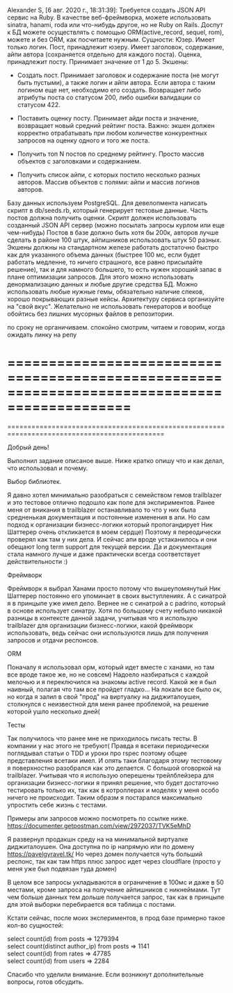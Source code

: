 Alexander S, [6 авг. 2020 г., 18:31:39]:
Требуется создать JSON API сервис на Ruby. В качестве веб-фреймворка, можете использовать sinatra, hanami, roda или что-нибудь другое, но не Ruby on Rails. Доспут к БД можете осуществлять с помощью ORM(active_record, sequel, rom), можете и без ORM, как посчитаете нужным. Сущности:
Юзер. Имеет только логин.
Пост, принадлежит юзеру. Имеет заголовок, содержание, айпи автора (сохраняется отдельно для каждого поста).
Оценка, принадлежит посту. Принимает значение от 1 до 5.
Экшены:

+ Создать пост. Принимает заголовок и содержание поста (не могут быть пустыми), а также логин и айпи автора. Если автора с таким логином еще нет, необходимо его создать. Возвращает либо атрибуты поста со статусом 200, либо ошибки валидации со статусом 422.

+ Поставить оценку посту. Принимает айди поста и значение, возвращает новый средний рейтинг поста. Важно: экшен должен корректно отрабатывать при любом количестве конкурентных запросов на оценку одного и того же поста.


+ Получить топ N постов по среднему рейтингу. Просто массив объектов с заголовками и содержанием.


+ Получить список айпи, с которых постило несколько разных авторов. Массив объектов с полями: айпи и массив логинов авторов.


Базу данных используем PostgreSQL. Для девелопмента написать скрипт в db/seeds.rb, который генерирует тестовые данные. Часть постов должна получить оценки. Скрипт должен использовать созданный JSON API сервер (можно посылать запросы курлом или еще чем-нибудь) Постов в базе должно быть хотя бы 200к, авторов лучше сделать в районе 100 штук, айпишников использовать штук 50 разных. Экшены должны на стандартном железе работать достаточно быстро как для указанного объема данных (быстрее 100 мс, если будет работать медленне, то ничего страшного, все равно присылайте решение), так и для намного большего, то есть нужен хороший запас в плане оптимизации запросов. Для этого можно использовать денормализацию данных и любые другие средства БД. Можно использовать любые нужные гемы, обязательно наличие спеков, хорошо покрывающих разные кейсы. Архитектуру сервиса организуйте на "свой вкус". Желательно не использовать генераторов и вообще обойтись без лишних мусорных файлов в репозитории.

по сроку не органичиваем. спокойно смотрим, читаем и говорим, когда ожидать линку на репу




=============================================================================================
=============================================================================================
=============================================================================================

Добрый день!

Выполнил задание описаное выше. Ниже кратко опишу что и как делал, что использовал и почему.

Выбор библиотек.

Я давно хотел минимально разобраться с семейством гемов trailblazer и это тестовое отлично подошло 
как поле для экспириментов. Ранее меня от вникания в trailblazer останавливало то что у них 
была средненькая документация и постоянные изменения в апи. Но сам подход к организации бизнесс-логики который
пропогандирует Ник Шаттерер очень откликается в моем сердце) Поэтому я переодически проверял как там у них дела. 
И сейчас апи вроде устаканилось и они обещают long term support для текущей версии. 
Да и документация стала намного лучше и даже практически всегда соответствует действительности :)

Фреймворк

Фреймворк я выбрал Ханами просто потому что вышеупомянутый Ник Шаттерер постоянно его упоминает в своих выступлениях.
А с синатрой я в принцыпе уже имел дело. Вернее не с синатрой а с padrino, который в основе использует синатру. 
Хотя по большому счету небыло никакой разницы в контексте данной задачи, учитывая что я использую trailblazer для 
организации бизнесс-логики, какой фреймворк использовать, ведь сейчас они используются лишь для получения запросов и отдачи 
респонсов. 

ORM

Поначалу я использовал орм, который идет вместе с ханами, но там все вроде такое же, но не совсем) 
Надоело назбираться с каждой мелочью и я переключился на знакомы active record. Какой же я был наивный,
полагая что там все пройдет гладко... На локали все было ок, но когда я залил в свой "прод" на виртуалку на диджиталоушен, столкнулся с неизвестной для меня ранее проблемой, на решение которой ушло несколько дней(

Тесты

Так получилось что ранее мне не приходилось писать тесты. В компании у нас этого не требуют( Правда я всетаки периодически поглядывал статьи о TDD и уроки про rspec поэтому общее представления всетаки имел.
И опять таки благодаря этому тестовому я поверхностно разобрался как это делается. С большой оговоркой на trailblazer.
Учитывая что я использую оперешены трейлблейзера для организации бизнесс-логики я принял решение, что будет достаточно тестировать только их, так как в котроллерах и моделях у меня особо ничего не происходит. 
Таким образм я постарался максимально упростить себе жизнь с тестами.


Примеры апи запросов можно посмотреть по ссылке ниже.
https://documenter.getpostman.com/view/2972037/TVK5eMhD


Я развернул продакшн среду на на минимальной виртуалке диджиталоушен. 
Она доступна по ip напрямую или по домену https://pavelgyravel.tk/
Но через домен получается чуть больший респонс, так как там https плюс запрос идет через cloudflare (просто у меня уже был подвязан туда домен)
  
В целом все запросы укладываются в ограничение в 100мс и даже в 50 местами, кроме запроса на получение айпишников с никнеймами. Тут чем больше данных тем дольше получается запрос, так как в принцыпе для этой выборки перебирается вся таблица с постами.
  
Кстати сейчас, после моих экспериментов, в прод базе примерно такое кол-во сущностей:
  
select count(id) from posts => 1279394  
select count(distinct author_ip) from posts => 1141  
select count(id) from rates => 47785  
select count(id) from users => 2284  
  
Спасибо что уделили внимание. 
Если возникнут дополнительные вопросы, готов обсудить.